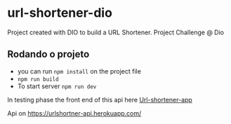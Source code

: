 # url-shortener-dio

Project created with DIO to build a URL Shortener.
Project Challenge @ Dio

## Rodando o projeto

- you can run `npm install` on the project file
- `npm run build`
- To start server `npm run dev`


In testing phase the front end of this api here [Url-shortener-app](https://github.com/93MarlonSilva/Url-shortener-app.git)

Api on https://urlshortner-api.herokuapp.com/




